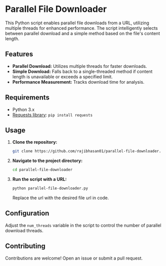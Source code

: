 # Parallel File Downloader

This Python script enables parallel file downloads from a URL, utilizing multiple threads for enhanced performance. The script intelligently selects between parallel download and a simple method based on the file's content length.

## Features

- **Parallel Download:** Utilizes multiple threads for faster downloads.
- **Simple Download:** Falls back to a single-threaded method if content length is unavailable or exceeds a specified limit.
- **Performance Measurement:** Tracks download time for analysis.

## Requirements

- Python 3.x
- [Requests library](https://docs.python-requests.org/en/latest/): `pip install requests`

## Usage

1. **Clone the repository:**

    ```bash
    git clone https://github.com/rajibhasan01/parallel-file-downloader.git
    ```

2. **Navigate to the project directory:**

    ```bash
    cd parallel-file-downloader
    ```

3. **Run the script with a URL:**

    ```bash
    python parallel-file-downloader.py
    ```

    Replace the url with the desired file url in code.

## Configuration

Adjust the `num_threads` variable in the script to control the number of parallel download threads.


## Contributing

Contributions are welcome! Open an issue or submit a pull request.

